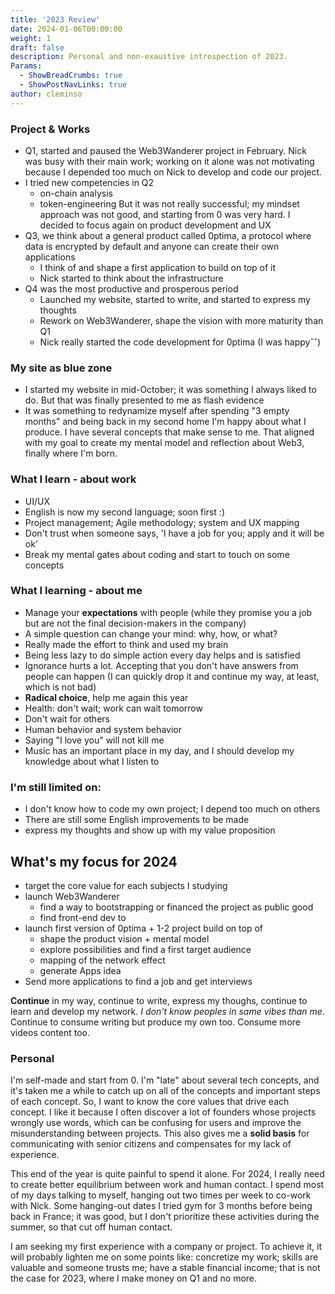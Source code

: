 ```yaml
---
title: '2023 Review'
date: 2024-01-06T00:00:00
weight: 1
draft: false
description: Personal and non-exaustive introspection of 2023.
Params:
  - ShowBreadCrumbs: true
  - ShowPostNavLinks: true
author: cleminso
---
```


### Project & Works

- Q1, started and paused the Web3Wanderer project in February. Nick was busy with their main work; working on it alone was not motivating because I depended too much on Nick to develop and code our project.
- I tried new competencies in Q2
	- on-chain analysis
	- token-engineering
	But it was not really successful; my mindset approach was not good, and starting from 0 was very hard. I decided to focus again on product development and UX
- Q3, we think about a general product called 0ptima, a protocol where data is encrypted by default and anyone can create their own applications
	- I think of and shape a first application to build on top of it
	- Nick started to think about the infrastructure
- Q4 was the most productive and prosperous period
	- Launched my website, started to write, and started to express my thoughts
	- Rework on Web3Wanderer, shape the vision with more maturity than Q1
	- Nick really started the code development for 0ptima (I was happyˆˆ)

### My site as blue zone 
- I started my website in mid-October; it was something I always liked to do. But that was finally presented to me as flash evidence
- It was something to redynamize myself after spending "3 empty months" and being back in my second home
I'm happy about what I produce. I have several concepts that make sense to me. That aligned with my goal to create my mental model and reflection about Web3, finally where I'm born.

### What I learn - about work
- UI/UX
- English is now my second language; soon first :)
- Project management; Agile methodology; system and UX mapping
- Don't trust when someone says, 'I have a job for you; apply and it will be ok'
- Break my mental gates about coding and start to touch on some concepts

### What I learning - about me
- Manage your **expectations** with people (while they promise you a job but are not the final decision-makers in the company)
- A simple question can change your mind: why, how, or what?
- Really made the effort to think and used my brain
- Being less lazy to do simple action every day helps and is satisfied
- Ignorance hurts a lot. Accepting that you don't have answers from people can happen (I can quickly drop it and continue my way, at least, which is not bad)
- **Radical choice**, help me again this year 
- Health: don't wait; work can wait tomorrow 
- Don't wait for others
- Human behavior and system behavior
- Saying "I love you" will not kill me
- Music has an important place in my day, and I should develop my knowledge about what I listen to

### I'm still limited on:
- I don't know how to code my own project; I depend too much on others
- There are still some English improvements to be made
- express my thoughts and show up with my value proposition

## What's my focus for 2024
- target the core value for each subjects I studying 
- launch Web3Wanderer 
	- find a way to bootstrapping or financed the project as public good
	- find front-end dev to 
- launch first version of 0ptima + 1-2 project build on top of
	- shape the product vision + mental model
	- explore possibilities and find a first target audience
	- mapping of the network effect
	- generate Apps idea
- Send more applications to find a job and get interviews

**Continue** in my way, continue to write, express my thoughs, continue to learn and develop my network. *I don't know peoples in same vibes than me*. Continue to consume writing but produce my own too. Consume more videos content too.

### Personal
I'm self-made and start from 0. I'm "late" about several tech concepts, and it's taken me a while to catch up on all of the concepts and important steps of each concept. So, I want to know the core values that drive each concept. I like it because I often discover a lot of founders whose projects wrongly use words, which can be confusing for users and improve the misunderstanding between projects. This also gives me a **solid basis** for communicating with senior citizens and compensates for my lack of experience.

This end of the year is quite painful to spend it alone. For 2024, I really need to create better equilibrium between work and human contact. I spend most of my days talking to myself, hanging out two times per week to co-work with Nick. Some hanging-out dates I tried gym for 3 months before being back in France; it was good, but I don't prioritize these activities during the summer, so that cut off human contact.

I am seeking my first experience with a company or project. To achieve it, it will probably lighten me on some points like: concretize my work; skills are valuable and someone trusts me; have a stable financial income; that is not the case for 2023, where I make money on Q1 and no more.
